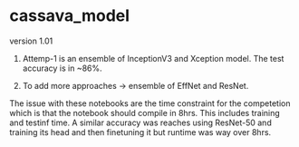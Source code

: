 # cassava_model

version 1.01

1. Attemp-1 is an ensemble of InceptionV3 and Xception model. The test accuracy is in ~86%.

2. To add more approaches -> ensemble of EffNet and ResNet.

The issue with these notebooks are the time constraint for the competetion which is that the notebook should compile in 8hrs. This includes training and testinf time. A similar accuracy was reaches using ResNet-50 and training its head and then finetuning it but runtime was way over 8hrs. 
